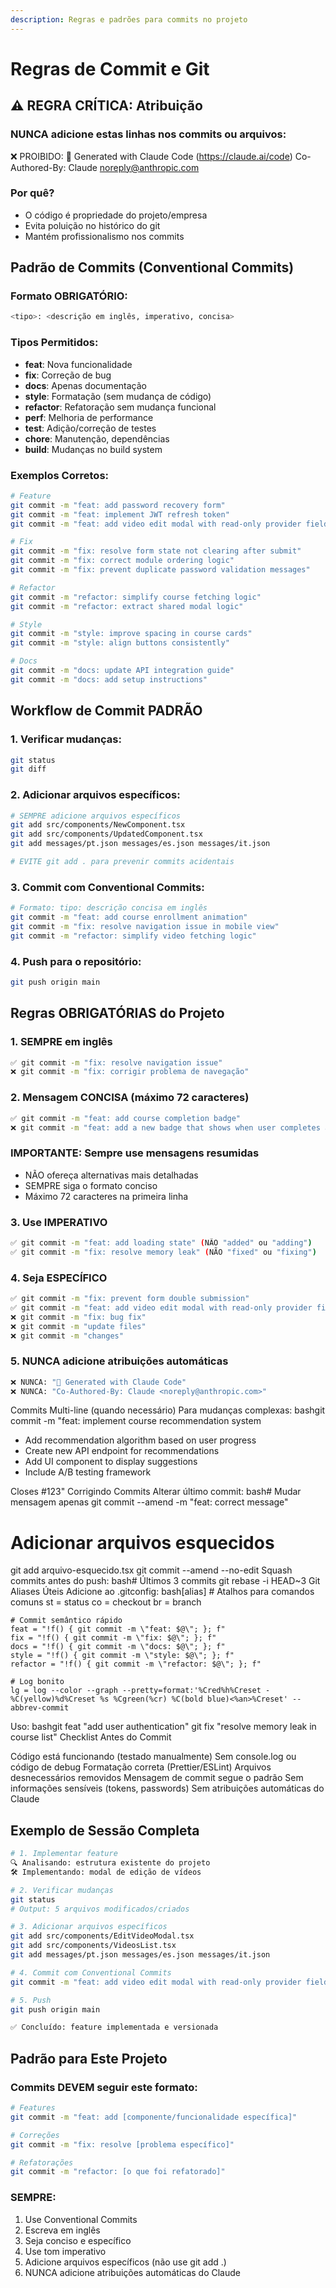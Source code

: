 ```yaml
---
description: Regras e padrões para commits no projeto
---
```


# Regras de Commit e Git

## ⚠️ REGRA CRÍTICA: Atribuição

### NUNCA adicione estas linhas nos commits ou arquivos:

❌ PROIBIDO: 🤖 Generated with Claude Code
(https://claude.ai/code) Co-Authored-By: Claude
noreply@anthropic.com

### Por quê?

- O código é propriedade do projeto/empresa
- Evita poluição no histórico do git
- Mantém profissionalismo nos commits

## Padrão de Commits (Conventional Commits)

### Formato OBRIGATÓRIO:

```bash
<tipo>: <descrição em inglês, imperativo, concisa>
```

### Tipos Permitidos:

- **feat**: Nova funcionalidade
- **fix**: Correção de bug
- **docs**: Apenas documentação
- **style**: Formatação (sem mudança de código)
- **refactor**: Refatoração sem mudança funcional
- **perf**: Melhoria de performance
- **test**: Adição/correção de testes
- **chore**: Manutenção, dependências
- **build**: Mudanças no build system

### Exemplos Corretos:

```bash
# Feature
git commit -m "feat: add password recovery form"
git commit -m "feat: implement JWT refresh token"
git commit -m "feat: add video edit modal with read-only provider fields"

# Fix
git commit -m "fix: resolve form state not clearing after submit"
git commit -m "fix: correct module ordering logic"
git commit -m "fix: prevent duplicate password validation messages"

# Refactor
git commit -m "refactor: simplify course fetching logic"
git commit -m "refactor: extract shared modal logic"

# Style
git commit -m "style: improve spacing in course cards"
git commit -m "style: align buttons consistently"

# Docs
git commit -m "docs: update API integration guide"
git commit -m "docs: add setup instructions"
```
## Workflow de Commit PADRÃO

### 1. Verificar mudanças:
```bash
git status
git diff
```

### 2. Adicionar arquivos específicos:
```bash
# SEMPRE adicione arquivos específicos
git add src/components/NewComponent.tsx
git add src/components/UpdatedComponent.tsx
git add messages/pt.json messages/es.json messages/it.json

# EVITE git add . para prevenir commits acidentais
```

### 3. Commit com Conventional Commits:
```bash
# Formato: tipo: descrição concisa em inglês
git commit -m "feat: add course enrollment animation"
git commit -m "fix: resolve navigation issue in mobile view"
git commit -m "refactor: simplify video fetching logic"
```

### 4. Push para o repositório:
```bash
git push origin main
```
## Regras OBRIGATÓRIAS do Projeto

### 1. SEMPRE em inglês
```bash
✅ git commit -m "fix: resolve navigation issue"
❌ git commit -m "fix: corrigir problema de navegação"
```

### 2. Mensagem CONCISA (máximo 72 caracteres)
```bash
✅ git commit -m "feat: add course completion badge"
❌ git commit -m "feat: add a new badge that shows when user completes all modules in a course successfully"
```

### IMPORTANTE: Sempre use mensagens resumidas
- NÃO ofereça alternativas mais detalhadas
- SEMPRE siga o formato conciso
- Máximo 72 caracteres na primeira linha

### 3. Use IMPERATIVO
```bash
✅ git commit -m "feat: add loading state" (NÃO "added" ou "adding")
✅ git commit -m "fix: resolve memory leak" (NÃO "fixed" ou "fixing")
```

### 4. Seja ESPECÍFICO
```bash
✅ git commit -m "fix: prevent form double submission"
✅ git commit -m "feat: add video edit modal with read-only provider fields"
❌ git commit -m "fix: bug fix"
❌ git commit -m "update files"
❌ git commit -m "changes"
```

### 5. NUNCA adicione atribuições automáticas
```bash
❌ NUNCA: "🤖 Generated with Claude Code"
❌ NUNCA: "Co-Authored-By: Claude <noreply@anthropic.com>"
```
Commits Multi-line (quando necessário)
Para mudanças complexas:
bashgit commit -m "feat: implement course recommendation system

- Add recommendation algorithm based on user progress
- Create new API endpoint for recommendations
- Add UI component to display suggestions
- Include A/B testing framework

Closes #123"
Corrigindo Commits
Alterar último commit:
bash# Mudar mensagem apenas
git commit --amend -m "feat: correct message"

# Adicionar arquivos esquecidos
git add arquivo-esquecido.tsx
git commit --amend --no-edit
Squash commits antes do push:
bash# Últimos 3 commits
git rebase -i HEAD~3
Git Aliases Úteis
Adicione ao .gitconfig:
bash[alias]
    # Atalhos para comandos comuns
    st = status
    co = checkout
    br = branch

    # Commit semântico rápido
    feat = "!f() { git commit -m \"feat: $@\"; }; f"
    fix = "!f() { git commit -m \"fix: $@\"; }; f"
    docs = "!f() { git commit -m \"docs: $@\"; }; f"
    style = "!f() { git commit -m \"style: $@\"; }; f"
    refactor = "!f() { git commit -m \"refactor: $@\"; }; f"

    # Log bonito
    lg = log --color --graph --pretty=format:'%Cred%h%Creset -%C(yellow)%d%Creset %s %Cgreen(%cr) %C(bold blue)<%an>%Creset' --abbrev-commit
Uso:
bashgit feat "add user authentication"
git fix "resolve memory leak in course list"
Checklist Antes do Commit

 Código está funcionando (testado manualmente)
 Sem console.log ou código de debug
 Formatação correta (Prettier/ESLint)
 Arquivos desnecessários removidos
 Mensagem de commit segue o padrão
 Sem informações sensíveis (tokens, passwords)
 Sem atribuições automáticas do Claude

## Exemplo de Sessão Completa

```bash
# 1. Implementar feature
🔍 Analisando: estrutura existente do projeto
🛠️ Implementando: modal de edição de vídeos

# 2. Verificar mudanças
git status
# Output: 5 arquivos modificados/criados

# 3. Adicionar arquivos específicos
git add src/components/EditVideoModal.tsx
git add src/components/VideosList.tsx
git add messages/pt.json messages/es.json messages/it.json

# 4. Commit com Conventional Commits
git commit -m "feat: add video edit modal with read-only provider fields"

# 5. Push
git push origin main

✅ Concluído: feature implementada e versionada
```

## Padrão para Este Projeto

### Commits DEVEM seguir este formato:
```bash
# Features
git commit -m "feat: add [componente/funcionalidade específica]"

# Correções
git commit -m "fix: resolve [problema específico]"

# Refatorações
git commit -m "refactor: [o que foi refatorado]"
```

### SEMPRE:
1. Use Conventional Commits
2. Escreva em inglês
3. Seja conciso e específico
4. Use tom imperativo
5. Adicione arquivos específicos (não use git add .)
6. NUNCA adicione atribuições automáticas do Claude
